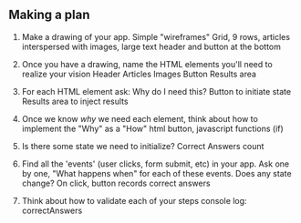 ## Making a plan

1) Make a drawing of your app. Simple "wireframes"
Grid, 9 rows, articles interspersed with images, large text header and button at the bottom

2) Once you have a drawing, name the HTML elements you'll need to realize your vision
Header
Articles
Images
Button
Results area

3) For each HTML element ask: Why do I need this?
Button to initiate state
Results area to inject results

4) Once we know _why_ we need each element, think about how to implement the "Why" as a "How"
html button, javascript functions (if)

5) Is there some state we need to initialize?
Correct Answers count

6) Find all the 'events' (user clicks, form submit, etc) in your app. Ask one by one, "What happens when" for each of these events. Does any state change?
On click, button records correct answers

7) Think about how to validate each of your steps
console log: correctAnswers
